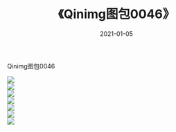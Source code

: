 ﻿---
layout: post
title:  《Qinimg图包0046》
date:   2021-01-05
img: http://imgx.orgx.ga/Qinimg图包/Qinimg图包0046/000.jpg
categories: [美女, 清纯, 唯美]
---

Qinimg图包0046

 ![](http://imgx.orgx.ga/Qinimg图包/Qinimg图包0046/001.jpg) <br>![](http://imgx.orgx.ga/Qinimg图包/Qinimg图包0046/002.jpg) <br>![](http://imgx.orgx.ga/Qinimg图包/Qinimg图包0046/003.jpg) <br>![](http://imgx.orgx.ga/Qinimg图包/Qinimg图包0046/004.jpg) <br>![](http://imgx.orgx.ga/Qinimg图包/Qinimg图包0046/005.jpg) <br>![](http://imgx.orgx.ga/Qinimg图包/Qinimg图包0046/006.jpg) <br>![](http://imgx.orgx.ga/Qinimg图包/Qinimg图包0046/007.jpg) <br>